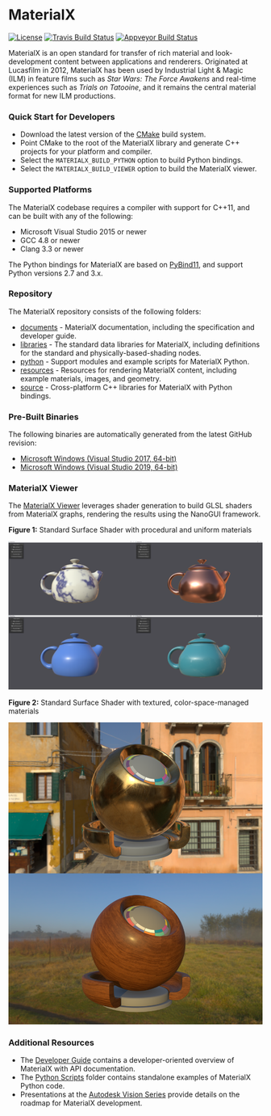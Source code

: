 # MaterialX

[![License](https://img.shields.io/badge/License-Apache%202.0-blue.svg)](https://github.com/materialx/MaterialX/blob/master/LICENSE.txt)
[![Travis Build Status](https://travis-ci.com/materialx/MaterialX.svg?branch=master)](https://travis-ci.com/materialx/MaterialX)
[![Appveyor Build Status](https://ci.appveyor.com/api/projects/status/pmlxnp5m1fve11k0?svg=true)](https://ci.appveyor.com/project/jstone-lucasfilm/materialx)

MaterialX is an open standard for transfer of rich material and look-development content between applications and renderers.  Originated at Lucasfilm in 2012, MaterialX has been used by Industrial Light & Magic (ILM) in feature films such as _Star Wars: The Force Awakens_ and real-time experiences such as _Trials on Tatooine_, and it remains the central material format for new ILM productions.

### Quick Start for Developers

- Download the latest version of the [CMake](https://cmake.org/) build system.
- Point CMake to the root of the MaterialX library and generate C++ projects for your platform and compiler.
- Select the `MATERIALX_BUILD_PYTHON` option to build Python bindings.
- Select the `MATERIALX_BUILD_VIEWER` option to build the MaterialX viewer.

### Supported Platforms

The MaterialX codebase requires a compiler with support for C++11, and can be built with any of the following:

- Microsoft Visual Studio 2015 or newer
- GCC 4.8 or newer
- Clang 3.3 or newer

The Python bindings for MaterialX are based on [PyBind11](https://github.com/pybind/pybind11), and support Python versions 2.7 and 3.x.

### Repository

The MaterialX repository consists of the following folders:

- [documents](documents) - MaterialX documentation, including the specification and developer guide.
- [libraries](libraries) - The standard data libraries for MaterialX, including definitions for the standard and physically-based-shading nodes.
- [python](python) - Support modules and example scripts for MaterialX Python.
- [resources](resources) - Resources for rendering MaterialX content, including example materials, images, and geometry.
- [source](source) - Cross-platform C++ libraries for MaterialX with Python bindings.

### Pre-Built Binaries

The following binaries are automatically generated from the latest GitHub revision:

- [Microsoft Windows (Visual Studio 2017, 64-bit)](https://ci.appveyor.com/api/projects/jstone-lucasfilm/materialx/artifacts/build%2FMaterialX_Windows_VS2017_x64_Python37.zip?job=Environment%3A%20APPVEYOR_BUILD_WORKER_IMAGE%3DVisual%20Studio%202017%2C%20GENERATOR%3DVisual%20Studio%2015%202017%2C%20TOOLSET_NAME%3DVS2017%2C%20ARCH%3Dx64%2C%20PYTHON%3DC%3A%5CPython37-x64%2C%20PYTHON_NAME%3DPython37)
- [Microsoft Windows (Visual Studio 2019, 64-bit)](https://ci.appveyor.com/api/projects/jstone-lucasfilm/materialx/artifacts/build%2FMaterialX_Windows_VS2019_x64_Python38.zip?job=Environment%3A%20APPVEYOR_BUILD_WORKER_IMAGE%3DVisual%20Studio%202019%2C%20GENERATOR%3DVisual%20Studio%2016%202019%2C%20TOOLSET_NAME%3DVS2019%2C%20ARCH%3Dx64%2C%20PYTHON%3DC%3A%5CPython38-x64%2C%20PYTHON_NAME%3DPython38)

### MaterialX Viewer

The [MaterialX Viewer](documents/DeveloperGuide/Viewer.md) leverages shader generation to build GLSL shaders from MaterialX graphs, rendering the results using the NanoGUI framework.

**Figure 1:** Standard Surface Shader with procedural and uniform materials
<p><img src="/documents/Images/MaterialXView_StandardSurface_01.png" width="1024"></p>

**Figure 2:** Standard Surface Shader with textured, color-space-managed materials
<p><img src="/documents/Images/MaterialXView_StandardSurface_02.png" width="640"></p>

### Additional Resources

- The [Developer Guide](http://www.materialx.org/docs/api/index.html) contains a developer-oriented overview of MaterialX with API documentation.
- The [Python Scripts](python/Scripts/README.md) folder contains standalone examples of MaterialX Python code.
- Presentations at the [Autodesk Vision Series](https://area.autodesk.com/blogs/thebuzz/open-source-at-autodesk-materialx/) provide details on the roadmap for MaterialX development.
